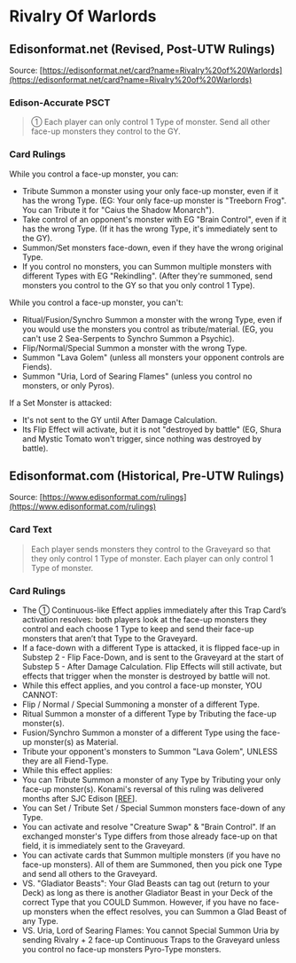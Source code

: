 # Rivalry Of Warlords

## Edisonformat.net (Revised, Post-UTW Rulings)

Source: [https://edisonformat.net/card?name=Rivalry%20of%20Warlords](https://edisonformat.net/card?name=Rivalry%20of%20Warlords)

### Edison-Accurate PSCT

> ① Each player can only control 1 Type of monster.
> Send all other face-up monsters they control to the GY.

### Card Rulings

While you control a face-up monster, you can:
*   Tribute Summon a monster using your only face-up monster, even if it has the wrong Type.
(EG: Your only face-up monster is "Treeborn Frog". You can Tribute it for "Caius the Shadow Monarch").
*   Take control of an opponent's monster with EG "Brain Control", even if it has the wrong Type.
(If it has the wrong Type, it's immediately sent to the GY).
*   Summon/Set monsters face-down, even if they have the wrong original Type.
*   If you control no monsters, you can Summon multiple monsters with different Types with EG "Rekindling".
(After they're summoned, send monsters you control to the GY so that you only control 1 Type).

While you control a face-up monster, you can't:
*   Ritual/Fusion/Synchro Summon a monster with the wrong Type, even if you would use the monsters you control as tribute/material.
(EG, you can't use 2 Sea-Serpents to Synchro Summon a Psychic).
*   Flip/Normal/Special Summon a monster with the wrong Type.
*   Summon "Lava Golem" (unless all monsters your opponent controls are Fiends).
*   Summon "Uria, Lord of Searing Flames" (unless you control no monsters, or only Pyros).

If a Set Monster is attacked:
*   It's not sent to the GY until After Damage Calculation.
*   Its Flip Effect will activate, but it is not "destroyed by battle"
(EG, Shura and Mystic Tomato won't trigger, since nothing was destroyed by battle).


## Edisonformat.com (Historical, Pre-UTW Rulings)

Source: [https://www.edisonformat.com/rulings](https://www.edisonformat.com/rulings)

### Card Text

> Each player sends monsters they control to the Graveyard so that they only control 1 Type of monster. Each player can only control 1 Type of monster.

### Card Rulings

*   The ① Continuous-like Effect applies immediately after this Trap Card’s activation resolves: both players look at the face-up monsters they control and each choose 1 Type to keep and send their face-up monsters that aren’t that Type to the Graveyard.
*   If a face-down with a different Type is attacked, it is flipped face-up in Substep 2 - Flip Face-Down, and is sent to the Graveyard at the start of Substep 5 - After Damage Calculation. Flip Effects will still activate, but effects that trigger when the monster is destroyed by battle will not.
*   While this effect applies, and you control a face-up monster, YOU CANNOT:
*   Flip / Normal / Special Summoning a monster of a different Type.
*   Ritual Summon a monster of a different Type by Tributing the face-up monster(s).
*   Fusion/Synchro Summon a monster of a different Type using the face-up monster(s) as Material.
*   Tribute your opponent's monsters to Summon "Lava Golem", UNLESS they are all Fiend-Type.
*   While this effect applies:
*   You can Tribute Summon a monster of any Type by Tributing your only face-up monster(s). Konami's reversal of this ruling was delivered months after SJC Edison \[[REF](https://web.archive.org/web/20120427230353/http://www.yugioh-card.com/en/gameplay/card_faq1.html)\].
*   You can Set / Tribute Set / Special Summon monsters face-down of any Type.
*   You can activate and resolve "Creature Swap" & "Brain Control". If an exchanged monster's Type differs from those already face-up on that field, it is immediately sent to the Graveyard.
*   You can activate cards that Summon multiple monsters (if you have no face-up monsters). All of them are Summoned, then you pick one Type and send all others to the Graveyard.
*   VS. "Gladiator Beasts": Your Glad Beasts can tag out (return to your Deck) as long as there is another Gladiator Beast in your Deck of the correct Type that you COULD Summon. However, if you have no face-up monsters when the effect resolves, you can Summon a Glad Beast of any Type.
*   VS. Uria, Lord of Searing Flames: You cannot Special Summon Uria by sending Rivalry + 2 face-up Continuous Traps to the Graveyard unless you control no face-up monsters Pyro-Type monsters.


